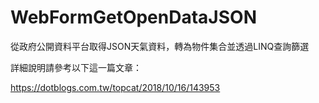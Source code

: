 # WebFormGetOpenDataJSON
從政府公開資料平台取得JSON天氣資料，轉為物件集合並透過LINQ查詢篩選

詳細說明請參考以下這一篇文章：

https://dotblogs.com.tw/topcat/2018/10/16/143953
